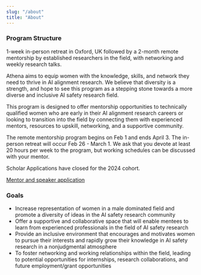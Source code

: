 ```yaml
---
slug: "/about"
title: "About"
---
```


### Program Structure
1-week in-person retreat in Oxford, UK followed by a 2-month remote mentorship by established researchers in the field, with networking and weekly research talks. 

Athena aims to equip women with the knowledge, skills, and network they need to thrive in AI alignment research. We believe that diversity is a strength, and hope to see this program as a stepping stone towards a more diverse and inclusive AI safety research field.

This program is designed to offer mentorship opportunities to technically qualified women who are early in their AI alignment research careers or looking to transition into the field by connecting them with experienced mentors, resources to upskill, networking, and a supportive community. 

The remote mentorship program begins on Feb 1 and ends April 3. The in-person retreat will occur Feb 26 - March 1. We ask that you devote at least 20 hours per week to the program, but working schedules can be discussed with your mentor. 

Scholar Applications have closed for the 2024 cohort. 

[Mentor and speaker application](https://forms.gle/PWBTmjbHGxriGifz5)

### Goals

- Increase representation of women in a male dominated field and promote a diversity of ideas in the AI safety research community 
- Offer a supportive and collaborative space that will enable mentees to learn from experienced professionals in the field of AI safety research
- Provide an inclusive environment that encourages and motivates women to pursue their interests and rapidly grow their knowledge in AI safety research in a nonjudgmental atmosphere 
- To foster networking and working relationships within the field, leading to potential opportunities for internships, research collaborations, and future employment/grant opportunities

